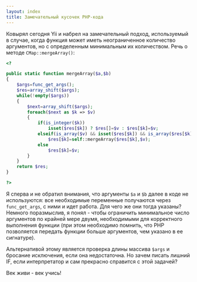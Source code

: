 ```yaml
---
layout: index
title: Замечательный кусочек PHP-кода
---
```


Ковырял сегодня Yii и набрел на замечательный подход, используемый в случае,
когда функция может иметь неограниченное количество аргументов, но с
определенным минимальным их количеством. Речь о методе `CMap::mergeArray()`:

```php
<?

public static function mergeArray($a,$b)
{
    $args=func_get_args();
    $res=array_shift($args);
    while(!empty($args))
    {
        $next=array_shift($args);
        foreach($next as $k => $v)
        {
            if(is_integer($k))
                isset($res[$k]) ? $res[]=$v : $res[$k]=$v;
            elseif(is_array($v) && isset($res[$k]) && is_array($res[$k]))
                $res[$k]=self::mergeArray($res[$k],$v);
            else
                $res[$k]=$v;
        }
    }
    return $res;
}

?>
```

Я сперва и не обратил внимания, что аргументы `$a` и `$b` далее в коде не
используются: все необходимые переменные получаются через `func_get_args`,
с ними и идет работа. Для чего же они тогда указаны? Немного поразмыслив,
я понял - чтобы ограничить минимальное число аргументов по крайней мере
двумя, необходимыми для корректного выполнения функции (при этом необходимо
помнить, что PHP позволяется передать функции больше аргументов, чем указано
в ее сигнатуре).

Альтернативой этому является проверка длины массива `$args` и бросание
исключения, если она недостаточна. Но зачем писать лишний IF, если 
интерпретатор и сам прекрасно справится с этой задачей?

Век живи - век учись!
